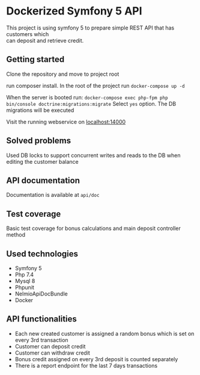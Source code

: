 # Dockerized Symfony 5 API
This project is using symfony 5 to prepare simple REST API that has customers which              
can deposit and retrieve credit.

## Getting started
Clone the repository and move to project root

run composer install.
In the root of the project run ``docker-compose up -d``

When the server is booted run: `docker-compose exec php-fpm php bin/console doctrine:migrations:migrate`
Select `yes` option. The DB migrations will be executed

Visit the running webservice on [localhost:14000](http://localhost:14000)
                                                           
## Solved problems
Used DB locks to support concurrent writes and reads to the DB when editing the 
customer balance

## API documentation
Documentation is available at `api/doc`

## Test coverage
Basic test coverage for bonus calculations and main deposit controller method 

## Used technologies
* Symfony 5
* Php 7.4
* Mysql 8
* Phpunit
* NelmioApiDocBundle
* Docker
                                                   
## API functionalities
* Each new created customer is assigned a random bonus which is set on every 3rd transaction
* Customer can deposit credit
* Customer can withdraw credit
* Bonus credit assigned on every 3rd deposit is counted separately
* There is a report endpoint for the last 7 days transactions